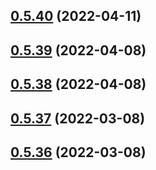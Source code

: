 ## [0.5.40](https://github.com/vegaprotocol/token-frontend/compare/0.5.39...0.5.40) (2022-04-11)



## [0.5.39](https://github.com/vegaprotocol/token-frontend/compare/0.5.38...0.5.39) (2022-04-08)



## [0.5.38](https://github.com/vegaprotocol/token-frontend/compare/0.5.37...0.5.38) (2022-04-08)



## [0.5.37](https://github.com/vegaprotocol/token-frontend/compare/0.5.36...0.5.37) (2022-03-08)



## [0.5.36](https://github.com/vegaprotocol/token-frontend/compare/0.5.35...0.5.36) (2022-03-08)



